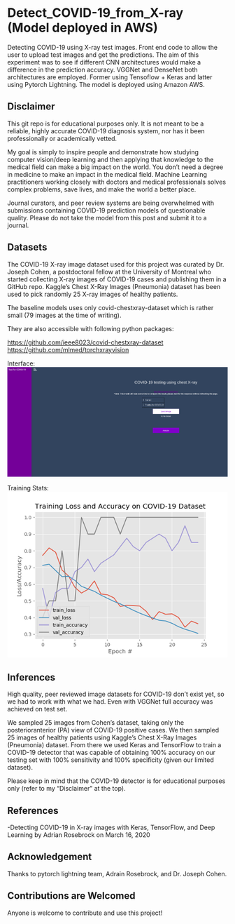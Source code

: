 # Detect_COVID-19_from_X-ray (Model deployed in AWS)
Detecting COVID-19 using X-ray test images. Front end code to allow the user to upload test images and get the predictions. The aim of this experiment was to see if different CNN architectures would make a difference in the prediction accuracy. VGGNet and DenseNet both architectures are employed. Former using Tensoflow + Keras and latter using Pytorch Lightning. The model is deployed using Amazon AWS. 

## Disclaimer
This git repo is for educational purposes only. It is not meant to be a reliable, highly accurate COVID-19 diagnosis system, nor has it been professionally or academically vetted.

My goal is simply to inspire people and demonstrate how studying computer vision/deep learning and then applying that knowledge to the medical field can make a big impact on the world. You don’t need a degree in medicine to make an impact in the medical field. Machine Learning practitioners working closely with doctors and medical professionals solves complex problems, save lives, and make the world a better place.

Journal curators, and peer review systems are being overwhelmed with submissions containing COVID-19 prediction models of questionable quality. Please do not take the model from this post and submit it to a journal.

## Datasets

The COVID-19 X-ray image dataset used for this project was curated by Dr. Joseph Cohen, a postdoctoral fellow at the University of Montreal who started collecting X-ray images of COVID-19 cases and publishing them in a GitHub repo. Kaggle’s Chest X-Ray Images (Pneumonia) dataset has been used to pick randomly 25 X-ray images of healthy patients.

The baseline models uses only covid-chestxray-dataset which is rather small (79 images at the time of writing).

They are also accessible with following python packages:

https://github.com/ieee8023/covid-chestxray-dataset
https://github.com/mlmed/torchxrayvision


Interface:
![](snaps/covid_interface.png)

Training Stats:
![](snaps/plt1.png)


## Inferences

High quality, peer reviewed image datasets for COVID-19 don’t exist yet, so we had to work with what we had. Even with VGGNet full accuracy was achieved on test set. 

We sampled 25 images from Cohen’s dataset, taking only the posterioranterior (PA) view of COVID-19 positive cases.
We then sampled 25 images of healthy patients using Kaggle’s Chest X-Ray Images (Pneumonia) dataset. From there we used Keras and TensorFlow to train a COVID-19 detector that was capable of obtaining 100% accuracy on our testing set with 100% sensitivity and 100% specificity (given our limited dataset).

Please keep in mind that the COVID-19 detector is for educational purposes only (refer to my “Disclaimer” at the top).

## References

-Detecting COVID-19 in X-ray images with Keras, TensorFlow, and Deep Learning by Adrian Rosebrock on March 16, 2020

## Acknowledgement

Thanks to pytorch lightning team, Adrain Rosebrock, and Dr. Joseph Cohen.

## Contributions are Welcomed

Anyone is welcome to contribute and use this project!

